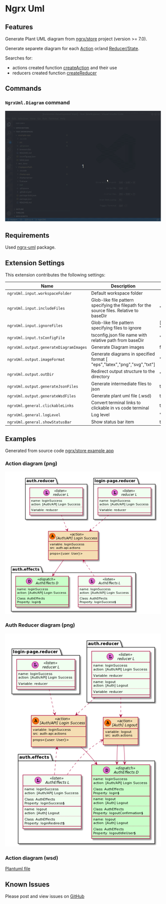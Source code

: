 # Ngrx Uml

## Features

Generate Plant UML diagram from [ngrx/store](https://ngrx.io) project (version >= 7.0).

Generate separete diagram for each [Action](https://ngrx.io/guide/store/actions) or/and [Reducer/State](https://ngrx.io/guide/store/reducers).

Searches for:
- actions created function [createAction](https://ngrx.io/api/store/createAction) and their use
- reducers created function  [createReducer](https://ngrx.io/api/store/createReducer)

## Commands


### `NgrxUml.Diagram` command
![Generate diagram command](assets/examples/vscode-ngrx-uml.gif)

## Requirements

Used [ngrx-uml](https://www.npmjs.com/package/ngrx-uml) package.

## Extension Settings

This extension contributes the following settings:

|Name|Description|Default|
|----|-------|-----|
| `ngrxUml.input.workspaceFolder` |   Default workspace folder |
| `ngrxUml.input.includeFiles` |  Glob-like file pattern specifying the filepath for the source files. Relative to baseDir | "**/*.ts" |
| `ngrxUml.input.ignoreFiles` |  Glob-like file pattern specifying files to ignore | [ "**/*.spec.ts", "**/node_modules/**"] |
| `ngrxUml.input.tsConfigFile` |  tsconfig.json file name with relative path from baseDir | "tsconfig.json" |
| `ngrxUml.output.generateDiagramImages` |  Generate Diagram images | false |
| `ngrxUml.output.imageFormat` |  Generate diagrams in specified format  [  "eps","latex","png","svg","txt"] | "png" |
| `ngrxUml.output.outDir` |   Redirect output structure to the directory | "out"	 |
| `ngrxUml.output.generateJsonFiles` |   Generate intermediate files to json | true |
| `ngrxUml.output.generateWsdFiles` |  Generate plant uml file (.wsd) | true |
| `ngrxUml.general.clickableLinks` |   Convert terminal links to clickable in vs code terminal | true |
| `ngrxUml.general.logLevel` |  Log level | "INFO" |
| `ngrxUml.general.showStatusBar` |   Show status bar item | true |

## Examples

Generated from source code [ngrx/store example app](https://github.com/ngrx/platform/tree/master/projects/example-app) 

### Action diagram (png)

![Action diagram](assets/examples/_Auth-API_Login-Success.png)

### Auth Reducer diagram (png)

![Reducer diagram](assets/examples/auth.reducer_reducer.png)

### Action diagram (wsd) 

[Plantuml file](assets/examples/_Auth-API_Login-Success.wsd)

## Known Issues

Please post and view issues on [GitHub](https://github.com/immament/vscode-ngrx-uml/issues)
